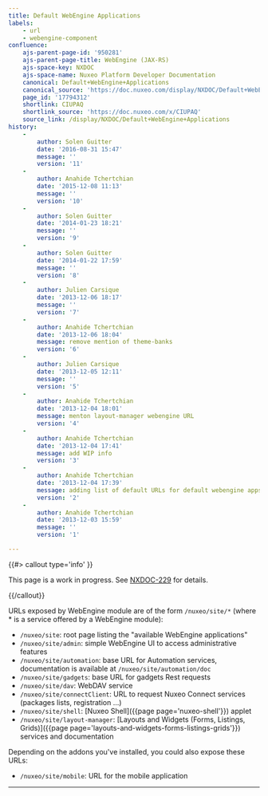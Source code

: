 ```yaml
---
title: Default WebEngine Applications
labels:
    - url
    - webengine-component
confluence:
    ajs-parent-page-id: '950281'
    ajs-parent-page-title: WebEngine (JAX-RS)
    ajs-space-key: NXDOC
    ajs-space-name: Nuxeo Platform Developer Documentation
    canonical: Default+WebEngine+Applications
    canonical_source: 'https://doc.nuxeo.com/display/NXDOC/Default+WebEngine+Applications'
    page_id: '17794312'
    shortlink: CIUPAQ
    shortlink_source: 'https://doc.nuxeo.com/x/CIUPAQ'
    source_link: /display/NXDOC/Default+WebEngine+Applications
history:
    - 
        author: Solen Guitter
        date: '2016-08-31 15:47'
        message: ''
        version: '11'
    - 
        author: Anahide Tchertchian
        date: '2015-12-08 11:13'
        message: ''
        version: '10'
    - 
        author: Solen Guitter
        date: '2014-01-23 18:21'
        message: ''
        version: '9'
    - 
        author: Solen Guitter
        date: '2014-01-22 17:59'
        message: ''
        version: '8'
    - 
        author: Julien Carsique
        date: '2013-12-06 18:17'
        message: ''
        version: '7'
    - 
        author: Anahide Tchertchian
        date: '2013-12-06 18:04'
        message: remove mention of theme-banks
        version: '6'
    - 
        author: Julien Carsique
        date: '2013-12-05 12:11'
        message: ''
        version: '5'
    - 
        author: Anahide Tchertchian
        date: '2013-12-04 18:01'
        message: menton layout-manager webengine URL
        version: '4'
    - 
        author: Anahide Tchertchian
        date: '2013-12-04 17:41'
        message: add WIP info
        version: '3'
    - 
        author: Anahide Tchertchian
        date: '2013-12-04 17:39'
        message: adding list of default URLs for default webengine apps
        version: '2'
    - 
        author: Anahide Tchertchian
        date: '2013-12-03 15:59'
        message: ''
        version: '1'

---
```

{{#> callout type='info' }}

This page is a work in progress. See [NXDOC-229](https://jira.nuxeo.com/browse/NXDOC-229) for details.

{{/callout}}

URLs exposed by WebEngine module are of the form `/nuxeo/site/*` (where * is a service offered by a WebEngine module):

*   `/nuxeo/site`: root page listing the "available&nbsp;WebEngine applications"
*   `/nuxeo/site/admin`: simple WebEngine UI to access administrative features
*   `/nuxeo/site/automation`: base URL for Automation services, documentation is available at `/nuxeo/site/automation/doc`
*   `/nuxeo/site/gadgets`: base URL for gadgets Rest requests
*   `/nuxeo/site/dav`: WebDAV service
*   `/nuxeo/site/connectClient`: URL to request Nuxeo Connect services (packages lists, registration ...)
*   `/nuxeo/site/shell`: [Nuxeo Shell]({{page page='nuxeo-shell'}}) applet
*   `/nuxeo/site/layout-manager`: [Layouts and Widgets (Forms, Listings, Grids)]({{page page='layouts-and-widgets-forms-listings-grids'}}) services and documentation

Depending on the addons you've installed, you could also expose these URLs:

*   `/nuxeo/site/mobile`: URL for the mobile application

* * *